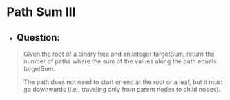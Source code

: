 # Path Sum III
- ## Question:
>Given the root of a binary tree and an integer targetSum, return the number of paths where the sum of the values along the path equals targetSum.
>
>The path does not need to start or end at the root or a leaf, but it must go downwards (i.e., traveling only from parent nodes to child nodes).


